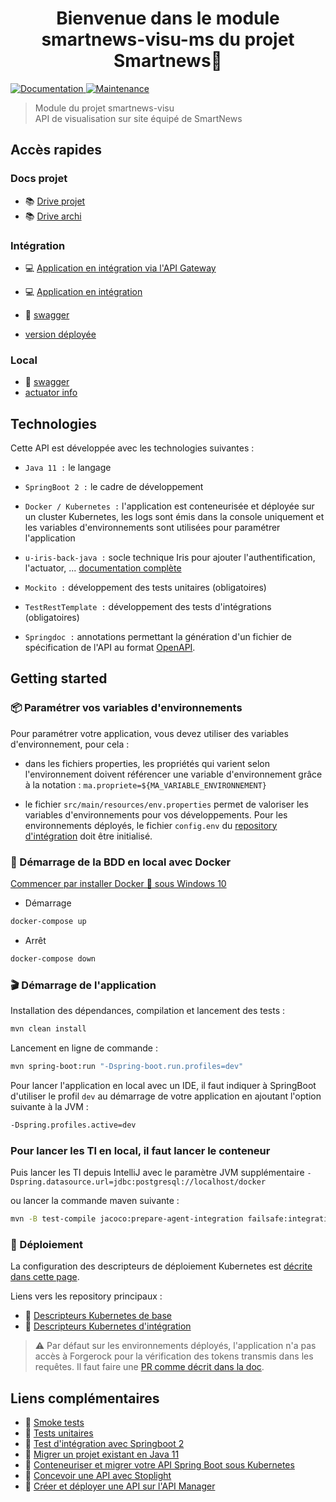 <h1 align="center">Bienvenue dans le module smartnews-visu-ms du projet Smartnews👋</h1>
<p>
  <a href="https://github.com/ugieiris/smartnews-visu-ms#readme" target="_blank">
    <img alt="Documentation" src="https://img.shields.io/badge/documentation-yes-brightgreen.svg" />
  </a>
  <a href="https://github.com/ugieiris/smartnews-visu-ms/graphs/commit-activity" target="_blank">
    <img alt="Maintenance" src="https://img.shields.io/badge/Maintained%3F-yes-green.svg" />
  </a>
</p>

> Module du projet smartnews-visu<br />
API de visualisation sur site équipé de SmartNews

## Accès rapides 

### Docs projet
- 📚 [Drive projet](https://drive.google.com/drive/folders/17pPKeXlZw9Mr6r1Q8o6PFoFw2R1jm4WE)
- 📚 [Drive archi](https://drive.google.com/drive/folders/1zvZjyyqnkXZfPVit0BgJcRH3ZV_7g3ZW)

### Intégration

- 💻 [Application en intégration via l'API Gateway ](https://apim-int-dev.groupement.systeme-u.fr/smartnews-visu-ms/v1/accueil/42)
- 💻 [Application en intégration](http://smartnews-visu-ms.app-dev.groupement.systeme-u.fr/)

- :memo: [swagger](http://smartnews-visu-ms.app-dev.groupement.systeme-u.fr/swagger-ui.html)
- [version déployée](https://smartnews-visu-ms.app-dev.groupement.systeme-u.fr/actuator/info)

### Local

- :memo: [swagger](http://localhost:8080/swagger-ui.html)
- [actuator info](https://localhost:8080/actuator/info)

## Technologies

Cette API est développée avec les technologies suivantes :

- `Java 11 :` le langage

- `SpringBoot 2 :` le cadre de développement

- `Docker / Kubernetes :` l'application est conteneurisée et déployée sur un cluster Kubernetes, les logs sont émis dans la console uniquement et les variables d'environnements sont utilisées pour paramétrer l'application

- `u-iris-back-java :` socle technique Iris pour ajouter l'authentification, l'actuator, ... [documentation complète](https://github.com/ugieiris/u-iris-back-java/blob/develop/README.md)

- `Mockito :` développement des tests unitaires (obligatoires)

- `TestRestTemplate :` développement des tests d'intégrations (obligatoires)

- `Springdoc :` annotations permettant la génération d'un fichier de spécification de l'API au format [OpenAPI](https://www.openapis.org/).

## Getting started

### 📦 Paramétrer vos variables d'environnements

Pour paramétrer votre application, vous devez utiliser des variables d'environnement, pour cela :

- dans les fichiers properties, les propriétés qui varient selon l'environnement doivent référencer une variable d'environnement grâce à la notation :
  `ma.propriete=${MA_VARIABLE_ENVIRONNEMENT}`

- le fichier `src/main/resources/env.properties` permet de valoriser les variables d'environnements pour vos développements. 
  Pour les environnements déployés, le fichier `config.env` du [repository d'intégration](https://github.com/ugieiris/k8s-deploy-int/tree/master/CLOUD/apps) doit être initialisé.

### 🐳 Démarrage de la BDD en local avec Docker

[Commencer par installer Docker 🐳 sous Windows 10](https://confluence.systeme-u.com/display/DTDD/Configuration+de+Docker)

- Démarrage

```sh
docker-compose up
```

- Arrêt

```sh
docker-compose down
```

### 🎬 Démarrage de l'application

Installation des dépendances, compilation et lancement des tests :

```sh
mvn clean install
```

Lancement en ligne de commande :

```sh
mvn spring-boot:run "-Dspring-boot.run.profiles=dev"
```

Pour lancer l'application en local avec un IDE, il faut indiquer à SpringBoot d'utiliser le profil `dev` au démarrage de votre application en ajoutant l'option suivante à la JVM :

```sh
-Dspring.profiles.active=dev
```

### Pour lancer les TI en local, il faut lancer le conteneur

Puis lancer les TI depuis IntelliJ avec le paramètre JVM supplémentaire
```-Dspring.datasource.url=jdbc:postgresql://localhost/docker```

ou lancer la commande maven suivante :

```sh
mvn -B test-compile jacoco:prepare-agent-integration failsafe:integration-test jacoco:report-integration failsafe:verify -PIntegrationTests -Dspring.profiles.active=test -Dspring.datasource.url=jdbc:postgresql://localhost/docker
```

### 🚀 Déploiement

La configuration des descripteurs de déploiement Kubernetes est [décrite dans cette page](https://confluence.systeme-u.com/pages/viewpage.action?pageId=14195118).

Liens vers les repository principaux :
- 📁 [Descripteurs Kubernetes de base](https://github.com/ugieiris/k8s-deploy-base/tree/master/apps)
- 📁 [Descripteurs Kubernetes d'intégration](https://github.com/ugieiris/k8s-deploy-int/tree/master/CLOUD/apps)

> ⚠️ Par défaut sur les environnements déployés, l'application n'a pas accès à Forgerock pour la vérification des tokens transmis dans les requêtes. Il faut faire une [PR comme décrit dans la doc](https://confluence.systeme-u.com/pages/viewpage.action?pageId=14195518).


## Liens complémentaires

- 📄 [Smoke tests](https://confluence.systeme-u.com/pages/viewpage.action?pageId=14196041#iRiSPipelinesLes'TestRunners'-Exemple-SmokeTestsd'unewebapiavec%22JsonAPIhealthchecker%22)
- 📄 [Tests unitaires](https://confluence.systeme-u.com/display/DTDD/Tests+Unitaires)
- 📄 [Test d'intégration avec Springboot 2](https://confluence.systeme-u.com/pages/viewpage.action?pageId=14522740)
- 📄 [Migrer un projet existant en Java 11](https://confluence.systeme-u.com/display/DTDD/Migrer+un+projet+existant+en+Java+11)
- 📄 [Conteneuriser et migrer votre API Spring Boot sous Kubernetes](https://confluence.systeme-u.com/display/DTDD/Guide+de+migration+d%27une+application+Springboot+API+vers+Kubernetes)
- 📗 [Concevoir une API avec Stoplight](https://drive.google.com/drive/folders/1Pnd1cSZ5yEiqdTo5kLqEWEJhLwIU4Yqv)
- 🧮 [Créer et déployer une API sur l'API Manager](https://confluence.systeme-u.com/pages/viewpage.action?pageId=14523094)
